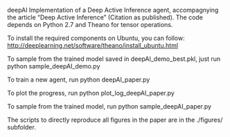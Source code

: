 deepAI
Implementation of a Deep Active Inference agent, accompagnying the article “Deep Active Inference” (Citation as published). The code depends on Python 2.7 and Theano for tensor operations.

To install the required components on Ubuntu, you can follow: http://deeplearning.net/software/theano/install_ubuntu.html

To sample from the trained model saved in deepAI_demo_best.pkl, just run
python sample_deepAI_demo.py

To train a new agent, run
python deepAI_paper.py

To plot the progress, run
python plot_log_deepAI_paper.py

To sample from the trained model, run
python sample_deepAI_paper.py

The scripts to directly reproduce all figures in the paper are in the ./figures/ subfolder.
